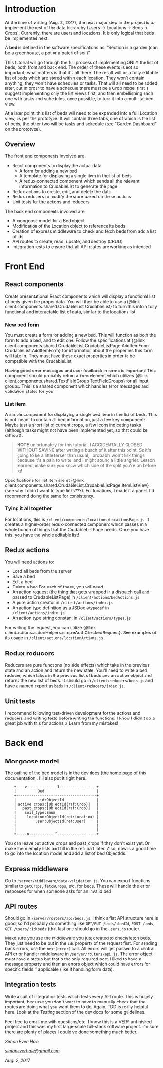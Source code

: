 Introduction
============
At the time of writing (Aug. 2, 2017), the next major step in the project is to implement the rest of the data hierarchy (Users -> Locations -> Beds -> Crops). Currently, there are users and locations. It is only logical that beds be implemented next.

A **bed** is defined in the software specifications as: "Section in a garden (can be a greenhouse, a pot or a patch of soil)"

This tutorial will go through the full process of implementing ONLY the list of beds, both front and back end. The order of these events is not so important; what matters is that it's all there. The result will be a fully editable list of beds which are stored within each location. They won't contain anything, they won't have schedules or tasks. That will all need to be added later, but in order to have a schedule there must be a Crop model first. I suggest implementing only the list views first, and then embellishing each one with tasks and schedules, once possible, to turn it into a multi-tabbed view.

At a later point, this list of beds will need to be expanded into a full Location view, as per the prototype. It will contain three tabs, one of which is the list of beds, the other two will be tasks and schedule (see "Garden Dashboard" on the prototype).

Overview
--------

The front end components involved are
* React components to display the actual data
	* A form for adding a new bed
	* A template for displaying a single item in the list of beds
	* A redux-connected component which sends all the relevant information to CrudableList to generate the page
* Redux actions to create, edit, and delete the data
* Redux reducers to modify the store based on these actions
* Unit tests for the actions and reducers

The back end components involved are
* A mongoose model for a Bed object
* Modification of the Location object to reference its beds
* Creation of express middleware to check and fetch beds from add a list of ids
* API routes to create, read, update, and destroy (CRUD)
* Integration tests to ensure that all API routes are working as intended

Front End
=========

React components
----------------

Create presentational React components which will display a functional list of beds given the proper data. You will then be able to use a {@link client.components.shared.CrudableList CrudableList} to turn this into a fully functional and interactable list of data, similar to the locations list.

### New bed form

You must create a form for adding a new bed. This will function as both the form to add a bed, and to edit one. Follow the specifications at {@link client.components.shared.CrudableList.CrudableListPage.AddItemForm CrudableList.AddItemForm} for information about the properties this form will take in. They must have these exact properties in order to be compatible with the CrudableList.

Having good error messages and user feedback in forms is important! This component should probably return a `form` element which utilizes {@link client.components.shared.TextFieldGroup TextFieldGroups} for all input groups. This is a shared component which handles error messages and validation states for you!

### List item

A simple component for displaying a single bed item in the list of beds. This is not meant to contain all bed information, just a few key components. Maybe just a short list of current crops, a few icons indicating tasks (although tasks might not have been implemented yet, so that could be difficult).

> **NOTE** unfortunately for this tutorial, I ACCIDENTALLY CLOSED WITHOUT SAVING after writing a bunch of it after this point. So it's going to be a little terser than usual, I probably won't link things because it's a pain to write, and I might sound a little angrier. Lesson learned, make sure you know which side of the split you're on before :q!

Specifications for list item are at {@link client.components.shared.CrudableList.CrudableListPage.ItemListView} (see why I didn't want to type links???). For locations, I made it a panel. I'd recommend doing the same for consistency.

### Tying it all together

For locations, this is `/client/components/locations/LocationsPage.js`. It creates a higher-order redux-connected component which passes in a whole bunch of things that the CrudableListPage needs. Once you have this, you have the whole editable list!

Redux actions
-------------

You will need actions to:
* Load all beds from the server
* Save a bed
* Edit a bed
* Delete a bed
For each of these, you will need
* An action request (the thing that gets wrapped in a dispatch call and passed to CrudableListPage) in `/client/actions/bedActions.js`
* A pure action creator in `/client/actions/index.js`
* An action type definition as a JSDoc `@typedef` in `/client/actions/index.js`
* An action type string constant in `/client/actions/types.js`

For writing the request, you can utilize {@link client.actions.actionHelpers.simpleAuthCheckedRequest}. See examples of its usage in `/client/actions/locationActions.js`.

Redux reducers
--------------

Reducers are pure functions (no side effects) which take in the previous state and an action and return the new state. You'll need to write a bed reducer, which takes in the previous list of beds and an action object and returns the new list of beds. It should go in `/client/reducers/beds.js` and have a named export as `beds` in `/client/reducers/index.js`.

Unit tests
----------

I recommend following test-driven development for the actions and reducers and writing tests before writing the functions. I know I didn't do a great job with this for actions :( Learn from my mistakes!


Back end
========

Mongoose model
--------------

The outline of the bed model is in the dev docs (the home page of this documentation). I'll also put it right here.

```
    +----v--------------1-----------------+
    |          Bed                        |
    +-------------------------------------+
    |          _id:ObjectId               |
    | active_crops:[ObjectId(ref:Crop)]   |
    |   past_crops:[ObjectId(ref:Crop)]   |
    |    soil_type:Enum                   |
    |     location:ObjectId(ref:Location) |
    |         user:ObjectId(ref:User)     |
    |                                     |
    |                                     |
    +-----n------------^------------------+
```

You can leave out active\_crops and past\_crops if they don't exist yet. Or make them empty lists and fill in the ref: part later. Also, now is a good time to go into the location model and add a list of bed ObjectIds.

Express middleware
------------------

Go to `/server/middleware/data-validation.js`. You can export functions similar to `getCrops`, `fetchCrops`, etc. for beds. These will handle the error responses for when someone asks for an invalid bed

API routes
----------

Should go in `/server/routers/api/beds.js`. I think a flat API structure here is good, so I'd probably do something like `GET/PUT /beds/:bedId`, `POST /beds`, `GET /users/:id/beds` (that last one should go in the `users.js` router.

Make sure you use the middleware you just created to check/fetch beds. They just need to be put in the `ids` property of the request first. For sending back errors, use the `next(error)` call. All errors will get passed to a central API error handler middleware in `/server/routers/api.js`. The error object must have a status but that's the only required part. I liked to have a message property and then an errors object which could have errors for specific fields if applicable (like if handling form data).

Integration tests
-----------------

Write a suit of integration tests which tests every API route. This is hugely important, because you don't want to have to manually check that the routes are doing what you want them to do. Again, TDD is really helpful here. Look at the *Testing* section of the dev docs for some guidelines.



Feel free to email me with questions/etc. I know this is a VERY unfinished project and this was my first large-scale full-stack software project. I'm sure there are plenty of places I could've done something much better.

*Simon Ever-Hale*

*simoneverhale@gmail.com*

*Aug. 2, 2017*
